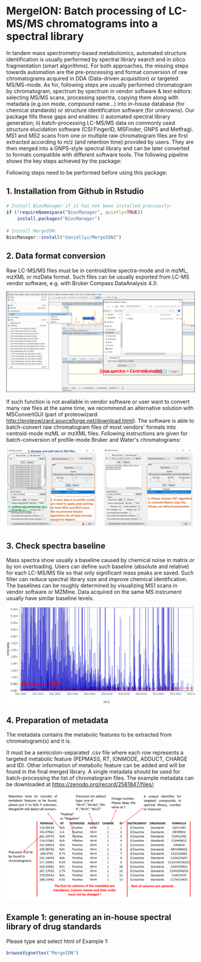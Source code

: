 # MergeION: Batch processing of LC-MS/MS chromatograms into a spectral library

In tandem mass spectrometry-based metabolomics, automated structure identification is usually performed by spectral library search and in silico fragmentation (smart algorithms). For both approaches, the missing steps towards automation are the pre-processing and format conversion of raw chromatograms acquired in DDA (Data-driven acquisition) or targeted MS/MS-mode. As for, following steps are usually performed chromatogram by chromatogram, spectrum by spectrum in vendor software & text editors: selecting MS/MS scans, processing spectra, copying them along with metadata (e.g.ion mode, compound name...) into in-house database (for chemical standards) or structure identification software (for unknowns). Our package fills these gaps and enables: i) automated spectral library generation; ii) batch-processing LC-MS/MS data on commonly used structure elucidation software (CSI:FingerID, MSFinder, GNPS and Metfrag).  
MS1 and MS2 scans from one or multiple raw chromatogram files are first extracted according to m/z (and retention time) provided by users. They are then merged into a GNPS-style spectral library and can be later converted to formats compatible with different software tools. The following pipeline shows the key steps achieved by the package:

Following steps need to be performed before using this package:

## 1. Installation from Github in Rstudio

```R
# Install BiocManager if it has not been installed previously:
if (!requireNamespace("BiocManager", quietly=TRUE))
    install.packages("BiocManager")

# Install MergeION:
BiocManager::install("daniellyz/MergeION2")
```

## 2. Data format conversion

Raw LC-MS/MS files must be in centroid/line spectra-mode and in mzML, mzXML or mzData format. Such files can be usually exported from LC-MS vendor software, e.g. with Bruker Compass DataAnalysis 4.3:

![choose](inst/Bruker.png)

If such function is not available in vendor software or user want to convert many raw files at the same time, we recommend an alternative solution with MSConvertGUI (part of proteowizard: http://proteowizard.sourceforge.net/download.html). The software is able to batch-convert raw chromatogram files of most vendors' formats into centroid-mode mzML or mzXML files. Following instructions are given for batch-conversion of profile-mode Bruker and Water's chromatograms:

![choose](inst/MSConvert.PNG)

## 3. Check spectra baseline

Mass spectra show usually a baseline caused by chemical noise in matrix or by ion overloading. Users can define such baseline (absolute and relative) for each LC-MS/MS file so that only significant mass peaks are saved. Such filter can reduce spectral library size and improve chemical identification. The baselines can be roughly determined by visualizing MS1 scans in vendor software or MZMine. Data acquired on the same MS instrument usually have similar baseline levels.

![choose](inst/base.png)

## 4. Preparation of metadata

The metadata contains the metabolic features to be extracted from chromatogram(s) and it is. 

It must be a semicolon-separated .csv file where each row represents a targeted metabolic feature (PEPMASS, RT, IONMODE, ADDUCT, CHARGE and ID). Other information of metabolic feature can be added and will be found in the final merged library. A single metadata should be used for batch-processing the list of chromatogram files. The example metadata can be downloaded at https://zenodo.org/record/2581847/files/:

![choose](inst/meta.png)

## Example 1: generating an in-house spectral library of drug standards

Please type and select html of Example 1:

```R
browseVignettes("MergeION")
```

